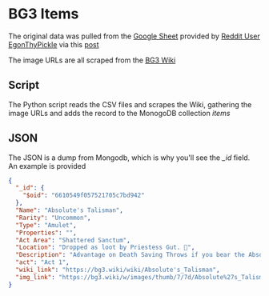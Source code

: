 # BG3 Items

The original data was pulled from the [Google Sheet](https://docs.google.com/spreadsheets/d/152UzjrGGHZWi_2fZ33mWdgQMRKzMMgV6iLfKVprvFJ8/edit#gid=1997487230) provided by [Reddit User EgonThyPickle](https://www.reddit.com/user/EgonThyPickle/) via this [post](https://www.reddit.com/r/BaldursGate3/comments/17qhpx6/bg3_item_checklist/)

The image URLs are all scraped from the [BG3 Wiki](https://bg3.wiki/)

## Script

The Python script reads the CSV files and scrapes the Wiki, gathering the image URLs and adds the record to the MonogoDB collection _items_

## JSON 

The JSON is a dump from Mongodb, which is why you'll see the *_id* field. An example is provided

```json
{
  "_id": {
    "$oid": "6610549f057521705c7bd942"
  },
  "Name": "Absolute's Talisman",
  "Rarity": "Uncommon",
  "Type": "Amulet",
  "Properties": "",
  "Act Area": "Shattered Sanctum",
  "Location": "Dropped as loot by Priestess Gut. 🎁",
  "Description": "Advantage on Death Saving Throws if you bear the Absolute's Brand\nCast Aid once per Long Rest. This casting of Aid only affects the caster.",
  "act": "Act 1",
  "wiki_link": "https://bg3.wiki/wiki/Absolute's_Talisman",
  "img_link": "https://bg3.wiki/w/images/thumb/7/7d/Absolute%27s_Talisman_Icon.png/300px-Absolute%27s_Talisman_Icon.png"
}
```
